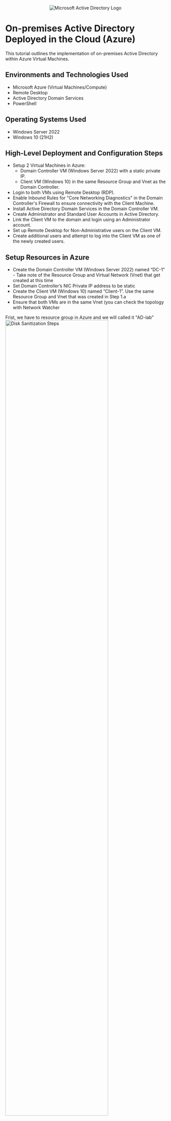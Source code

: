 <p align="center">
<img src="https://i.imgur.com/pU5A58S.png" alt="Microsoft Active Directory Logo"/>
</p>

<h1>On-premises Active Directory Deployed in the Cloud (Azure)</h1>
This tutorial outlines the implementation of on-premises Active Directory within Azure Virtual Machines.<br />



<h2>Environments and Technologies Used</h2>

- Microsoft Azure (Virtual Machines/Compute)
- Remote Desktop
- Active Directory Domain Services
- PowerShell

<h2>Operating Systems Used </h2>

- Windows Server 2022
- Windows 10 (21H2)

<h2>High-Level Deployment and Configuration Steps</h2>

- Setup 2 Virtual Machines in Azure:
   - Domain Controller VM (Windows Server 2022) with a static private IP.
   - Client VM (Windows 10) in the same Resource Group and Vnet as the Domain Controller.
- Login to both VMs using Remote Desktop (RDP).
- Enable Inbound Rules for "Core Networking Diagnostics" in the Domain Controller's Firewall to ensure connectivity with the Client Machine.
- Install Active Directory Domain Services in the Domain Controller VM.
- Create Administrator and Standard User Accounts in Active Directory.
- Link the Client VM to the domain and login using an Administrator account.
- Set up Remote Desktop for Non-Administrative users on the Client VM.
- Create additional users and attempt to log into the Client VM as one of the newly created users.




<h2>Setup Resources in Azure</h2>

<p>

- Create the Domain Controller VM (Windows Server 2022) named “DC-1”
      - Take note of the Resource Group and Virtual Network (Vnet) that get created at this time
- Set Domain Controller’s NIC Private IP address to be static
- Create the Client VM (Windows 10) named “Client-1”. Use the same Resource Group and Vnet that was created in Step 1.a
- Ensure that both VMs are in the same Vnet (you can check the topology with Network Watcher

<p>
Frist, we have to resource group in Azure and we will called it "AD-lab" 
<img src="https://i.imgur.com/WrSg5Je.png" height="80%" width="80%" alt="Disk Sanitization Steps"/>
<P> In that "AD-lab" we will have to created two VM one is "DC - Domain Control" and the other one is "Client-1" </P>
<img src="https://i.imgur.com/MDsWR4o.png" height="80%" width="80%" alt="Disk Sanitization Steps"/>
<p> in DC 1 we will change the private IP address from Dynamic to Static </p>
<img src="https://i.imgur.com/nfXul70.png" height="80%" width="80%" alt="Disk Sanitization Steps"/>
<img src="https://i.imgur.com/QSq4Pns.png" height="80%" width="80%" alt="Disk Sanitization Steps"/>
</p>

<h2>Ensure Connectivity between the client and Domain Controller
</h2>

<p>
  
- Login to Client-1 with Remote Desktop and ping DC-1’s private IP address with ping -t <ip address> (perpetual ping)
- Login to the Domain Controller and enable ICMPv4 in on the local windows Firewall
    - Wf.msc 
    - Inbound rule 
    - Portocal—> ICMPv4 → enable it 
- Check back at Client-1 to see the ping succeed
</p>

<p>you can try to ping it but it will just shoe "time request out" because we need to enable the ICMPv4. 
</p>
<img src="https://i.imgur.com/MrpVy5c.png" height="80%" width="80%" alt="Disk Sanitization Steps"/>
<p>
Frist, we will copied the private IP address of DC-1. 
<img src="https://i.imgur.com/PnC53KN.png" height="80%" width="80%" alt="Disk Sanitization Steps"/>
<P> go to wf.msc and then to Inbound rule, then enable ICMPv4  </P>
<img src="https://i.imgur.com/xgUPhLJ.png" height="80%" width="80%" alt="Disk Sanitization Steps"/>
<img src="https://i.imgur.com/7yZ5KFE.png" height="80%" width="80%" alt="Disk Sanitization Steps"/>
</p>
<P> once we enable to "ICMPv4" we will get a reply back from it  </P>
<img src="https://i.imgur.com/aa89kgt.png" height="80%" width="80%" alt="Disk Sanitization Steps"/>

<h2>Install Active Directory </h2>

- Login to DC-1 and install Active Directory Domain Services
    - Go to server manager → add role and feature 
    - Click on ( active directory domain service) 
    - Install it 
- Promote as a DC: Setup a new forest as mydomain.com (can be anything, just remember what it is)
- Restart and then log back into DC-1 as user: mydomain.com\labuser

<p> Go to server manager → add role and feature </p>
<img src="https://i.imgur.com/wmFH1GQ.png" height="80%" width="80%" alt="Disk Sanitization Steps"/>
<p>Install it</p>
<img src="https://i.imgur.com/XGNCtMH.png" height="80%" width="80%" alt="Disk Sanitization Steps"/>
<P> Promote the server to Domain Controller </P>
<img src="https://i.imgur.com/Xu3z5kB.png" height="80%" width="80%" alt="Disk Sanitization Steps"/>
<P> Add mydomain.com </P>
<img src="https://i.imgur.com/nEKPY1y.png" height="80%" width="80%" alt="Disk Sanitization Steps"/>

<h2> Create an Admin and Normal User Account in AD </h2>

- In Active Directory Users and Computers (ADUC)
    - create an Organizational Unit (OU) called “_EMPLOYEES”
    - Create a new OU named “_ADMINS”
    - Create a new employee named “Jane Doe” (same password) with the username of “jane_admin”
    - Add jane_admin to the “Domain Admins” Security Group
    - Log out/close the Remote Desktop connection to DC-1 and log back in as “mydomain.com\jane_admin”
    - User jane_admin as your admin account from now on

<p> Go to server manager → click on active directory users and computers, click on mydomain.com and created organizational unit called _EMPLOYEES and _ADMINS</p>
<img src="https://i.imgur.com/Q3JUZfK.png" height="80%" width="80%" alt="Disk Sanitization Steps"/>
<img src="https://i.imgur.com/3p5gudN.png" height="80%" width="80%" alt="Disk Sanitization Steps"/>
<img src="https://i.imgur.com/MgszmJ2.png" height="80%" width="80%" alt="Disk Sanitization Steps"/>


<p>Within the _ADMINS we will create a user called " Jane Doe" and we will add Jane Doe to Domain Admins security group </p>
<img src="https://i.imgur.com/73InzWG.png" height="80%" width="80%" alt="Disk Sanitization Steps"/>
<img src="https://i.imgur.com/hpKzBn3.png" height="80%" width="80%" alt="Disk Sanitization Steps"/>
<img src="https://i.imgur.com/oKxqE0j.png" height="80%" width="80%" alt="Disk Sanitization Steps"/>

<P> After that we will log out and log back with "jane_admin"  and to check it we can just go to the command line and type "hostname" </P>
<img src="https://i.imgur.com/LWW1KND.png" height="80%" width="80%" alt="Disk Sanitization Steps"/>

<h2> Join Client-1 to your domain (mydomain.com) </h2>

- From the Azure Portal, set Client-1’s DNS settings to the DC’s Private IP address
    - Login → go to system and then change the name 
- From the Azure Portal, restart Client-1
- Login to Client-1 (Remote Desktop) as the original local admin (labuser) and join it to the domain (computer will restart)
- Login to the Domain Controller (Remote Desktop) and verify Client-1 shows up in Active Directory Users and Computers (ADUC) inside the “Computers” container on the root of the     domain
<p> Go to Client-1 from Azure Portal, and set it's DNS setting to Domain Conroller private IP address </p>
<img src="https://i.imgur.com/twJUU32.png" height="80%" width="80%" alt="Disk Sanitization Steps"/>
<img src="https://i.imgur.com/tUippYW.png" height="80%" width="80%" alt="Disk Sanitization Steps"/>

<p> Log in to Domain Controller and verify and client-1 in (AUDC) inside computers container on the root of the domain  </p>
<img src="https://i.imgur.com/pKhAW2a.png" height="80%" width="80%" alt="Disk Sanitization Steps"/>



<h2> Setup Remote Desktop for non-administrative users on Client-1 </h2>

- Log into Client-1 as mydomain.com\jane_admin and open system properties
- Click “Remote Desktop”
- Allow “domain users” access to remote desktop
- You can now log into Client-1 as a normal, non-administrative user now
<img src="https://i.imgur.com/80ZEn74.png" height="80%" width="80%" alt="Disk Sanitization Steps"/>
<img src="https://i.imgur.com/lhvjtn7.png" height="80%" width="80%" alt="Disk Sanitization Steps"/>
<img src="https://i.imgur.com/q4D5uCm.png" height="80%" width="80%" alt="Disk Sanitization Steps"/>


<h2> Create a bunch of additional users and attempt to log into client-1 with one of the users </h2>

- Login to DC-1 as jane_admin
- Open PowerShell_ise as an administrator
- Create a new File and paste the contents of the script into it <a href="https://github.com/joshmadakor1/AD_PS/blob/master/Generate-Names-Create-Users.ps1">scripts</a>
- Run the script and observe the accounts being created
- When finished, open ADUC and observe the accounts in the appropriate OU
- Attempt to log into Client-1 with one of the accounts (take note of the password in the script)

<p> After we log in to DC we will go go Powershell_ISE and run it as administrator </p>
<p> After that we will run the "SCRIPT" as the link provided and it will created a whole buch of users, pick one user and try to log into the Client -1 with that users name </p>

<img src="https://i.imgur.com/wbG1kNg.png" height="80%" width="80%" alt="Disk Sanitization Steps"/>
<img src="https://i.imgur.com/AceetRV.png" height="80%" width="80%" alt="Disk Sanitization Steps"/>  
<img src="https://i.imgur.com/I8TDYlU.png" height="80%" width="80%" alt="Disk Sanitization Steps"/>  
<p> In this case, I picked baw.vag </p>
<img src="https://i.imgur.com/fB1ueq8.png" height="80%" width="80%" alt="Disk Sanitization Steps"/>  
<p> WIth "baw.vag" we will log into the Client -1 with that user name </p>
<img src="https://i.imgur.com/fDhdpBL.png" height="80%" width="80%" alt="Disk Sanitization Steps"/>  







